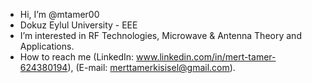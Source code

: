 - Hi, I’m @mtamer00
- Dokuz Eylul University - EEE
- I’m interested in RF Technologies, Microwave & Antenna Theory and Applications.
- How to reach me (LinkedIn: www.linkedin.com/in/mert-tamer-624380194), (E-mail: merttamerkisisel@gmail.com).

